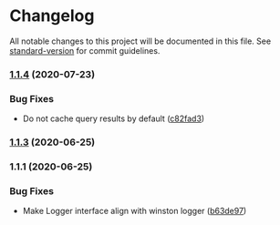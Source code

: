 # Changelog

All notable changes to this project will be documented in this file. See [standard-version](https://github.com/conventional-changelog/standard-version) for commit guidelines.

### [1.1.4](https://github.com/ailohq/ailo-graphql-client/compare/v1.1.3...v1.1.4) (2020-07-23)


### Bug Fixes

* Do not cache query results by default ([c82fad3](https://github.com/ailohq/ailo-graphql-client/commit/c82fad322e3adaebf10608051ac668c1a061583b))

### [1.1.3](https://github.com/ailohq/ailo-graphql-client/compare/v1.1.1...v1.1.3) (2020-06-25)

### 1.1.1 (2020-06-25)

### Bug Fixes

- Make Logger interface align with winston logger ([b63de97](https://github.com/ailohq/ailo-graphql-client/commit/b63de972c1bda3ad6c24e7586de6846c97ea6814))

